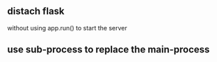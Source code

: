 ## distach flask
without using app.run() to start the server
## use sub-process to replace the main-process

